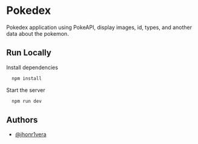 # Pokedex

Pokedex application using PokeAPI, display images, id, types, and another data about the pokemon.


## Run Locally

Install dependencies

```bash
  npm install
```

Start the server

```bash
  npm run dev
```


## Authors

- [@jhonr1vera](https://www.github.com/jhonr1vera)

